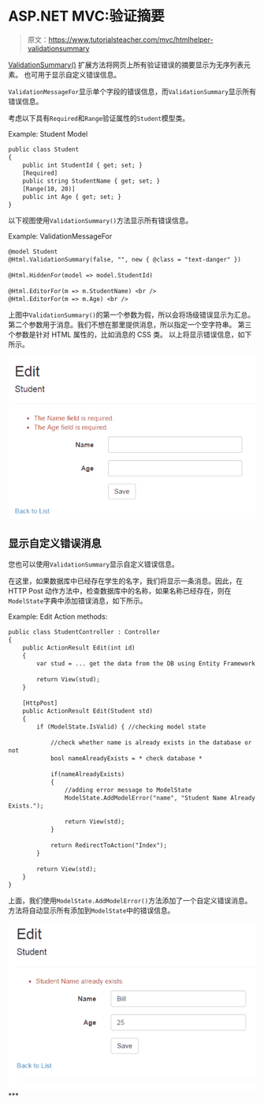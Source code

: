 # ASP.NET MVC:验证摘要

> 原文：<https://www.tutorialsteacher.com/mvc/htmlhelper-validationsummary>

[ValidationSummary()](https://docs.microsoft.com/en-us/dotnet/api/system.web.mvc.html.validationextensions.validationsummary?view=aspnet-mvc-5.2) 扩展方法将网页上所有验证错误的摘要显示为无序列表元素。 也可用于显示自定义错误信息。

`ValidationMessageFor`显示单个字段的错误信息，而`ValidationSummary`显示所有错误信息。

考虑以下具有`Required`和`Range`验证属性的`Student`模型类。

Example: Student Model 

```
public class Student
{
    public int StudentId { get; set; }
    [Required]
    public string StudentName { get; set; }
    [Range(10, 20)]
    public int Age { get; set; }
} 
```

以下视图使用`ValidationSummary()`方法显示所有错误信息。

Example: ValidationMessageFor 

```
@model Student  
@Html.ValidationSummary(false, "", new { @class = "text-danger" })

@Html.HiddenFor(model => model.StudentId)    

@Html.EditorFor(m => m.StudentName) <br />
@Html.EditorFor(m => m.Age) <br /> 
```

上图中`ValidationSummary()`的第一个参数为假，所以会将场级错误显示为汇总。第二个参数用于消息。我们不想在那里提供消息，所以指定一个空字符串。 第三个参数是针对 HTML 属性的，比如消息的 CSS 类。 以上将显示错误信息，如下所示。

[![ValidationSummary Error Message](img/4a543beefb36caec834f482f44e9b3f7.png)](../../Content/images/articles/validationsummary-demo.png)

## 显示自定义错误消息

您也可以使用`ValidationSummary`显示自定义错误信息。

在这里，如果数据库中已经存在学生的名字，我们将显示一条消息。因此，在 HTTP Post 动作方法中，检查数据库中的名称，如果名称已经存在，则在`ModelState`字典中添加错误消息，如下所示。

Example: Edit Action methods: 

```
public class StudentController : Controller
{
    public ActionResult Edit(int id)
    {
        var stud = ... get the data from the DB using Entity Framework

        return View(stud);
    }

    [HttpPost]
    public ActionResult Edit(Student std)
    {
        if (ModelState.IsValid) { //checking model state

            //check whether name is already exists in the database or not
            bool nameAlreadyExists = * check database *       

            if(nameAlreadyExists)
            {
                //adding error message to ModelState
                ModelState.AddModelError("name", "Student Name Already Exists.");

                return View(std);
            }

            return RedirectToAction("Index");
        }

        return View(std);
    }
} 
```

上面，我们使用`ModelState.AddModelError()`方法添加了一个自定义错误消息。 方法将自动显示所有添加到`ModelState`中的错误信息。

[![Custom Error Message in ValidationSummary](img/11327a8cfc820927dc9a06d50e902571.png)](../../Content/images/articles/validationsummary-demo2.png)***